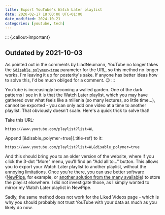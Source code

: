 ```yaml
---
title: Export YouTube's Watch Later playlist
date: 2020-02-17 18:00:00 UTC+01:00
date_modified: 2024-10-21
categories: [youtube, tech]
---
```


::: {.callout-important}
## Outdated by 2021-10-03

As pointed out in the comments by LiadNeumann, YouTube no longer takes the [`&disable_polymer=true`](https://www.youtube.com/playlist?list=WL&disable_polymer=true) parameter for the URL, so this method no longer works. I'm leaving it up for posterity's sake. If anyone has better ideas how to solve this, I'd be much obliged for a comment. 😉
:::

YouTube is increasingly becoming a walled garden. One of the dark
patterns I see in it is that the Watch Later playlist, which you may
have gathered over what feels like a millenia (so many lectures, so
little time\...), cannot be exported - you can only add one video at a
time to another playlist. That obviously doesn\'t scale. Here\'s a quick
trick to solve that!

Take this URL:

``` 
https://www.youtube.com/playlist?list=WL
```

Append [&disable_polymer=true]{.title-ref} to it:

``` 
https://www.youtube.com/playlist?list=WL&disable_polymer=true
```

And this should bring you to an older version of the website, where if
you click the 3-dot \"More\" menu, you\'ll find an \"Add all to\...\"
button. This allows you to export your Watch Later playlist to another
playlist, without the annoying limitations. Once you\'re there, you can
use better software ([NewPipe](https://github.com/TeamNewPipe/NewPipe),
for example, or [another solution from the many
available](https://webapps.stackexchange.com/questions/27589/how-do-i-export-my-youtube-playlists))
to store the playlist elsewhere. I did not investigate those, as I
simply wanted to mirror my Watch Later playlist in NewPipe.

Sadly, the same method does not work for the Liked Videos page - which
is why you should probably not trust YouTube with your data as much as
you likely do now.
